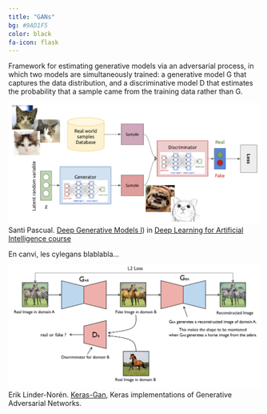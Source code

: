 ```yaml
---
title: "GANs"
bg: #9AD1F5
color: black
fa-icon: flask
---
```


Framework for estimating generative models via an adversarial process, in which 
two models are simultaneously trained: a generative model G that captures the 
data distribution, and a discriminative model D that estimates the probability 
that a sample came from the training data rather than G.

<img src="./img/GAN_diagram.jpg" alt="GAN diagram"/>
<th align="center">Santi Pascual. <a href="https://docs.google.com/presentation/d/19ytP7ZStPx8euB-V6HexpunbeACBgmlBnKFUJ1ocl2Q/edit#slide=id.g28086851ef_0_0">Deep Generative Models I</a>) in <a href="https://telecombcn-dl.github.io/2018-dlai/">Deep Learning for Artificial Intelligence course</a></th>

En canvi, les cylegans blablabla...

<img src="./img/cyclegan_diagram.png" alt="CycleGAN diagram"/>
<th align="center">Erik Linder-Norén. <a href="https://github.com/eriklindernoren/Keras-GAN">Keras-Gan</a>, Keras implementations of Generative Adversarial Networks.</th>
